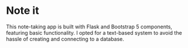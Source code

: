 # Note it

This note-taking app is built with Flask and Bootstrap 5 components, featuring basic functionality. I opted for a text-based system to avoid the hassle of creating and connecting to a database.
